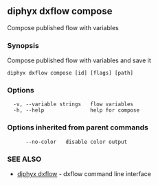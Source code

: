 ## diphyx dxflow compose

Compose published flow with variables

### Synopsis

Compose published flow with variables and save it

```
diphyx dxflow compose [id] [flags] [path]
```

### Options

```
  -v, --variable strings   flow variables
  -h, --help               help for compose
```

### Options inherited from parent commands

```
      --no-color   disable color output
```

### SEE ALSO

* [diphyx dxflow](diphyx_dxflow.md)	 - dxflow command line interface

